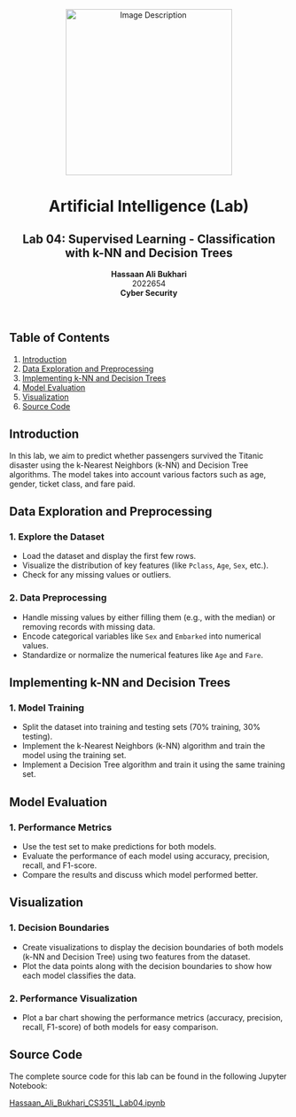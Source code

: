 <!-- Centered content -->
<div align="center">
  <!-- Image -->
  <img src="https://github.com/user-attachments/assets/aa697654-16be-4b74-9d79-e035dc95833d" alt="Image Description" width="300px">
  
  <!-- Title and Information -->
  <h1><strong>Artificial Intelligence (Lab)</strong></h1>
  <h2>Lab 04: Supervised Learning - Classification with k-NN and Decision Trees</h2>
  <p><strong>Hassaan Ali Bukhari</strong><br>2022654<br><strong>Cyber Security</strong></p>
  <br>
</div>

<!-- Separator -->

## Table of Contents
1. [Introduction](#introduction)
2. [Data Exploration and Preprocessing](#data-exploration-and-preprocessing)
3. [Implementing k-NN and Decision Trees](#implementing-knn-and-decision-trees)
4. [Model Evaluation](#model-evaluation)
5. [Visualization](#visualization)
6. [Source Code](#source-code)

## Introduction
In this lab, we aim to predict whether passengers survived the Titanic disaster using the k-Nearest Neighbors (k-NN) and Decision Tree algorithms. The model takes into account various factors such as age, gender, ticket class, and fare paid.

## Data Exploration and Preprocessing
### 1. Explore the Dataset
- Load the dataset and display the first few rows.
- Visualize the distribution of key features (like `Pclass`, `Age`, `Sex`, etc.).
- Check for any missing values or outliers.

### 2. Data Preprocessing
- Handle missing values by either filling them (e.g., with the median) or removing records with missing data.
- Encode categorical variables like `Sex` and `Embarked` into numerical values.
- Standardize or normalize the numerical features like `Age` and `Fare`.

## Implementing k-NN and Decision Trees
### 1. Model Training
- Split the dataset into training and testing sets (70% training, 30% testing).
- Implement the k-Nearest Neighbors (k-NN) algorithm and train the model using the training set.
- Implement a Decision Tree algorithm and train it using the same training set.

## Model Evaluation
### 1. Performance Metrics
- Use the test set to make predictions for both models.
- Evaluate the performance of each model using accuracy, precision, recall, and F1-score.
- Compare the results and discuss which model performed better.

## Visualization
### 1. Decision Boundaries
- Create visualizations to display the decision boundaries of both models (k-NN and Decision Tree) using two features from the dataset.
- Plot the data points along with the decision boundaries to show how each model classifies the data.

### 2. Performance Visualization
- Plot a bar chart showing the performance metrics (accuracy, precision, recall, F1-score) of both models for easy comparison.

## Source Code
The complete source code for this lab can be found in the following Jupyter Notebook:

[Hassaan_Ali_Bukhari_CS351L_Lab04.ipynb](https://github.com/B3TA-BLOCKER/CS-351L---AI-Lab-GitHub-Repository_2022654/blob/main/Lab%2004%3A%20Supervised%20Learning%20-%20Classification%20with%20k-NN%20and%20Decision%20Trees/Hassaan_Ali_Bukhari_CS351L_Lab04.ipynb)
